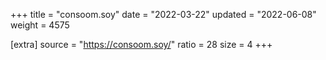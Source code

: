 +++
title = "consoom.soy"
date = "2022-03-22"
updated = "2022-06-08"
weight = 4575

[extra]
source = "https://consoom.soy/"
ratio = 28
size = 4
+++
